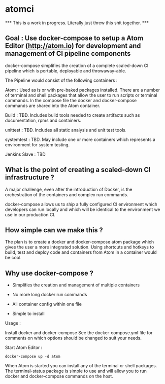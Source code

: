 # atomci

*** This is a work in progress. Literally just threw this shit together. ***

## Goal : Use docker-compose to setup a Atom Editor (http://atom.io) for development and management of CI pipeline components

docker-compose simplifies the creation of a complete scaled-down CI pipeline which is portable, deployable and throwaway-able.  

The Pipeline would consist of the following containers :

Atom : Used as is or with pre-baked packages installed. There are a number of terminal and shell packages that allow the user to run scripts or terminal commands.  In the compose file the docker and docker-compose commands are shared into the Atom container.

Build : TBD.  Includes build tools needed to create artifacts such as documentation, rpms and containers.

unittest  : TBD. Includes all static analysis and unit test tools.

systemtest  : TBD. May include one or more containers which represents a environment for system testing.

Jenkins Slave : TBD

 
## What is the point of creating a scaled-down CI infrastructure ?

A major challenge, even after the introduction of Docker, is the orchestration of the containers and complex run commands.

docker-compose allows us to ship a fully configured CI environment which developers can run locally and which will be identical to the environment we use in our production CI.

## How simple can we make this ?

The plan is to create a docker and docker-compose atom package which gives the user a more integrated solution.  Using shortcuts and hotkeys to build, test and deploy code and containers from Atom in a container would be cool.


## Why use docker-compose ?

- Simplifies the creation and management of multiple containers

- No more long docker run commands

- All container config within one file

- Simple to install

Usage :

Install docker and docker-compose
See the docker-compose.yml file for comments on which options should be changed to suit your needs.

Start Atom Editor :

```
docker-compose up -d atom
```

When Atom is started you can install any of the terminal or shell packages.  The terminal-status package is simple to use and will allow you to run docker and docker-compose commands on the host.
